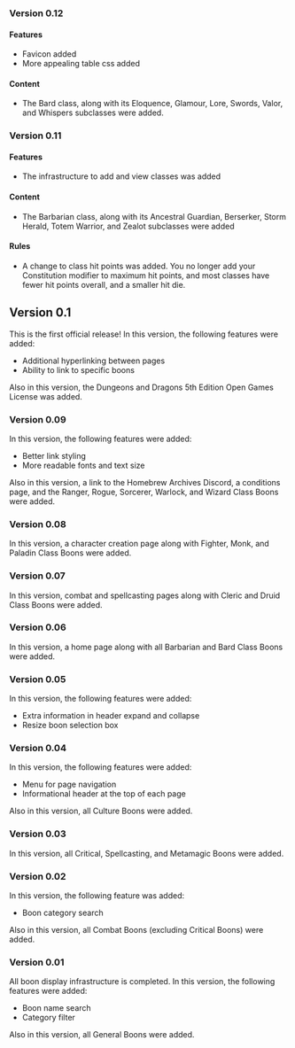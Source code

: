 ### Version 0.12

#### Features

- Favicon added
- More appealing table css added

#### Content

- The Bard class, along with its Eloquence, Glamour, Lore, Swords, Valor, and Whispers subclasses were added.

### Version 0.11

#### Features

- The infrastructure to add and view classes was added

#### Content

- The Barbarian class, along with its Ancestral Guardian, Berserker, Storm Herald, Totem Warrior, and Zealot subclasses were added

#### Rules

- A change to class hit points was added. You no longer add your Constitution modifier to maximum hit points, and most classes have fewer hit points overall, and a smaller hit die.

## Version 0.1
This is the first official release! In this version, the following features were added:

- Additional hyperlinking between pages
- Ability to link to specific boons

Also in this version, the Dungeons and Dragons 5th Edition Open Games License was added.

### Version 0.09

In this version, the following features were added:

- Better link styling
- More readable fonts and text size

Also in this version, a link to the Homebrew Archives Discord, a conditions page, and the Ranger, Rogue, Sorcerer, Warlock, and Wizard Class Boons were added.

### Version 0.08

In this version, a character creation page along with Fighter, Monk, and Paladin Class Boons were added.

### Version 0.07

In this version, combat and spellcasting pages along with Cleric and Druid Class Boons were added.

### Version 0.06

In this version, a home page along with all Barbarian and Bard Class Boons were added.

### Version 0.05

In this version, the following features were added:

- Extra information in header expand and collapse
- Resize boon selection box

### Version 0.04

In this version, the following features were added:

- Menu for page navigation
- Informational header at the top of each page

Also in this version, all Culture Boons were added.

### Version 0.03

In this version, all Critical, Spellcasting, and Metamagic Boons were added.

### Version 0.02

In this version, the following feature was added:

- Boon category search

Also in this version, all Combat Boons (excluding Critical Boons) were added.

### Version 0.01

All boon display infrastructure is completed. In this version, the following features were added:

- Boon name search
- Category filter

Also in this version, all General Boons were added.
